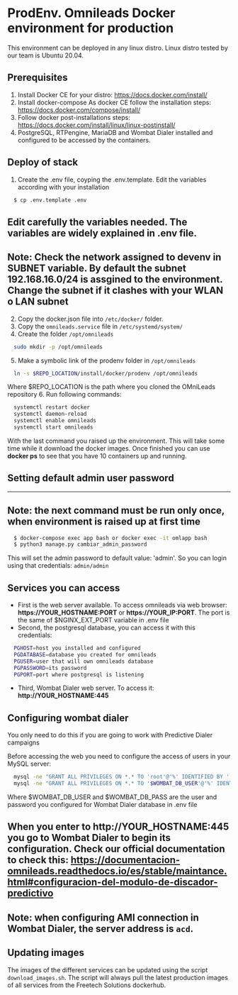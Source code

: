 # ProdEnv. Omnileads Docker environment for production

This environment can be deployed in any linux distro. Linux distro tested by our team is Ubuntu 20.04.

## Prerequisites

1. Install Docker CE for your distro: https://docs.docker.com/install/
2. Install docker-compose
    As docker CE follow the installation steps: https://docs.docker.com/compose/install/
3. Follow docker post-installations steps: https://docs.docker.com/install/linux/linux-postinstall/
4. PostgreSQL, RTPengine, MariaDB and Wombat Dialer installed and configured to be accessed by the containers.

## Deploy of stack

1. Create the .env file, coyping the .env.template. Edit the variables according with your installation
```sh
  $ cp .env.template .env
```
Edit carefully the variables needed. The variables are widely explained in .env file.
---
**Note:** Check the network assigned to devenv in SUBNET variable. By default the subnet 192.168.16.0/24 is assgined to the environment. Change the subnet if it clashes with your WLAN o LAN subnet
---
2. Copy the docker.json file into `/etc/docker/` folder.
3. Copy the `omnileads.service` file in `/etc/systemd/system/`
4. Create the folder `/opt/omnileads`
```sh
  sudo mkdir -p /opt/omnileads
```
5. Make a symbolic link of the prodenv folder in `/opt/omnileads`
```sh
  ln -s $REPO_LOCATION/install/docker/prodenv /opt/omnileads
```
Where $REPO_LOCATION is the path where you cloned the OMniLeads repository
6. Run following commands:
```sh
  systemctl restart docker
  systemctl daemon-reload
  systemctl enable omnileads
  systemctl start omnileads
```
With the last command you raised up the environment. This will take some time while it download the docker images. Once finished you can use **docker ps** to see that you have 10 containers up and running.

## Setting default admin user password
---
**Note:** the next command must be run only once, when environment is raised up at first time
---
```sh
  $ docker-compose exec app bash or docker exec -it omlapp bash
  $ python3 manage.py cambiar_admin_password
```
This will set the admin password to default value: 'admin'. So you can login using that credentials: `admin/admin`

## Services you can access

* First is the web server available. To access omnileads via web browser: **https://YOUR_HOSTNAME:PORT** or **https://YOUR_IP:PORT**. The port is the same of $NGINX_EXT_PORT variable in .env file
* Second, the postgresql database, you can access it with this credentials:
```sh
  PGHOST=host you installed and configured
  PGDATABASE=database you created for omnileads
  PGUSER=user that will own omnileads database
  PGPASSWORD=its password
  PGPORT=port where postgresql is listening
```
* Third, Wombat Dialer web server. To access it: **http://YOUR_HOSTNAME:445**

## Configuring wombat dialer

You only need to do this if you are going to work with Predictive Dialer campaigns

Before accessing the web you need to configure the access of users in your MySQL server:
```sh
  mysql -ne "GRANT ALL PRIVILEGES ON *.* TO 'root'@'%' IDENTIFIED BY '' WITH GRANT OPTION;"
  mysql -ne "GRANT ALL PRIVILEGES ON *.* TO '$WOMBAT_DB_USER'@'%' IDENTIFIED BY '$WOMBAT_DB_PASS' WITH GRANT OPTION;"
```
Where $WOMBAT_DB_USER and $WOMBAT_DB_PASS are the user and password you configured for Wombat Dialer database in .env file

When you enter to **http://YOUR_HOSTNAME:445** you go to Wombat Dialer to begin its configuration. Check our official documentation to check this: https://documentacion-omnileads.readthedocs.io/es/stable/maintance.html#configuracion-del-modulo-de-discador-predictivo
---
**Note:** when configuring AMI connection in Wombat Dialer, the server address is `acd`.
---

## Updating images

The images of the different services can be updated using the script `download_images.sh`. The script will always pull the latest production images of all services from the Freetech Solutions dockerhub.
